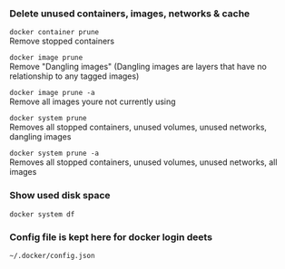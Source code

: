 ### Delete unused containers, images, networks & cache  
  
```docker container prune```  
Remove stopped containers  

```docker image prune```  
Remove "Dangling images" (Dangling images are layers that have no relationship to any tagged images)  

```docker image prune -a```  
Remove all images youre not currently using  

```docker system prune```  
Removes all stopped containers, unused volumes, unused networks, dangling images

```docker system prune -a```  
Removes all stopped containers, unused volumes, unused networks, all images


### Show used disk space
```docker system df```

### Config file is kept here for docker login deets
```~/.docker/config.json```